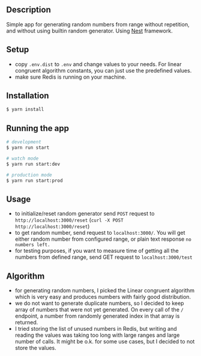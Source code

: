 ## Description

Simple app for generating random numbers from range without repetition, and without using builtin random generator.
Using [Nest](https://github.com/nestjs/nest) framework.

## Setup
- copy `.env.dist` to `.env` and change values to your needs. For linear congruent algorithm constants, you can just use the predefined values.
- make sure Redis is running on your machine.
## Installation

```bash
$ yarn install
```

## Running the app

```bash
# development
$ yarn run start

# watch mode
$ yarn run start:dev

# production mode
$ yarn run start:prod
```

## Usage
- to initialize/reset random generator send `POST` request to `http://localhost:3000/reset` (`curl -X POST http://localhost:3000/reset`)
- to get random number, send request to `localhost:3000/`. You will get either random number from configured range, or plain text response `no numbers left.`
- for testing purposes, if you want to measure time of getting all the numbers from defined range, send GET request to `localhost:3000/test`

## Algorithm
- for generating random numbers, I picked the Linear congruent algorithm which is very easy and produces numbers with fairly good distribution.
- we do not want to generate duplicate numbers, so I decided to keep array of numbers that were not yet generated. On every call of the `/` endpoint, a number from randomly generated index in that array is returned.
- I tried storing the list of unused numbers in Redis, but writing and reading the values was taking too long with large ranges and large number of calls. It might be o.k. for some use cases, but I decided to not store the values. 

